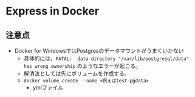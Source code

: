 # Express in Docker

## 注意点
- Docker for WindowsではPostgresのデータマウントがうまくいかない
    - 具体的には、`FATAL:  data directory "/var/lib/postgresql/data" has wrong ownership` のようなエラーが起こる。
    - 解消法としては先にボリュームを作成する。
    - `docker volume create --name <例えばtest-pgdata>`
        - ymlファイル